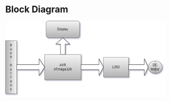# Block Diagram
![](https://github.com/vai312/M2-Embedded_DC_Motor_Controller/blob/main/2_Design/Untitled%20Diagram.drawio.png?raw=true)
